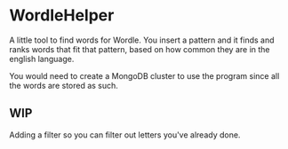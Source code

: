 # WordleHelper
A little tool to find words for Wordle. You insert a pattern and it finds and ranks words that fit that pattern, based on how common they are in the english language.

You would need to create a MongoDB cluster to use the program since all the words are stored as such.

## WIP
Adding a filter so you can filter out letters you've already done. 
